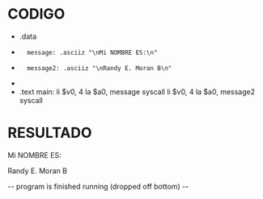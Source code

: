 # CODIGO

-  .data
-       message: .asciiz "\nMi NOMBRE ES:\n"
-       message2: .asciiz "\nRandy E. Moran B\n"        
-
-  .text
        main:
              li $v0, 4
              la $a0, message
              syscall
              li $v0, 4
              la $a0, message2
              syscall


# RESULTADO

Mi NOMBRE ES:

Randy E. Moran B

-- program is finished running (dropped off bottom) --
